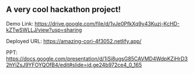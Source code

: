 ## A very cool hackathon project!

Demo Link: https://drive.google.com/file/d/1vJe0PfkXq9y43Kuzj-KcHD-kZTwSWLLJ/view?usp=sharing


Deployed URL: https://amazing-cori-4f3052.netlify.app/


PPT: https://docs.google.com/presentation/d/1iSi8ugsG85CAVMD4WdpKZiHrD32hYiZsJ9YFOYQOfB4/edit#slide=id.ge24b972ce4_0_165
